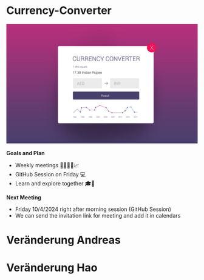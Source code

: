 # Currency-Converter

![Currency Converter Idea](currency-converter-idea.jpg)

**Goals and Plan**

- Weekly meetings 👨‍💻👩‍💻📈
- GitHub Session on Friday 💻
- Learn and explore together 🎓🤝

**Next Meeting**

- Friday 10/4/2024 right after morning session (GitHub Session)
- We can send the invitation link for meeting and add it in calendars 

# Veränderung Andreas
# Veränderung Hao